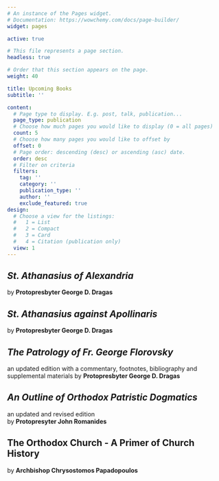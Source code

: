 ```yaml
---
# An instance of the Pages widget.
# Documentation: https://wowchemy.com/docs/page-builder/
widget: pages

active: true

# This file represents a page section.
headless: true

# Order that this section appears on the page.
weight: 40

title: Upcoming Books
subtitle: ''

content:
  # Page type to display. E.g. post, talk, publication...
  page_type: publication
  # Choose how much pages you would like to display (0 = all pages)
  count: 5
  # Choose how many pages you would like to offset by
  offset: 0
  # Page order: descending (desc) or ascending (asc) date.
  order: desc
  # Filter on criteria
  filters:
    tag: ''
    category: ''
    publication_type: ''
    author: ''
    exclude_featured: true
design:
  # Choose a view for the listings:
  #   1 = List
  #   2 = Compact
  #   3 = Card
  #   4 = Citation (publication only)
  view: 1
---
```


## *St. Athanasius of Alexandria*
by **Protopresbyter George D. Dragas**

## *St. Athanasius against Apollinaris*  
by **Protopresbyter George D. Dragas**

## *The Patrology of Fr. George Florovsky*
an updated edition with a commentary, footnotes, bibliography and supplemental materials
by **Protopresbyter George D. Dragas**  
  
## *An Outline of Orthodox Patristic Dogmatics*
an updated and revised edition  
by **Protopresyter John Romanides**

## The Orthodox Church - A Primer of Church History
by **Archbishop Chrysostomos Papadopoulos**